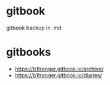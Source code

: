 # gitbook
gitbook backup in .md

# gitbooks
- https://b1tranger.gitbook.io/archive/
- https://b1tranger.gitbook.io/diaries/
